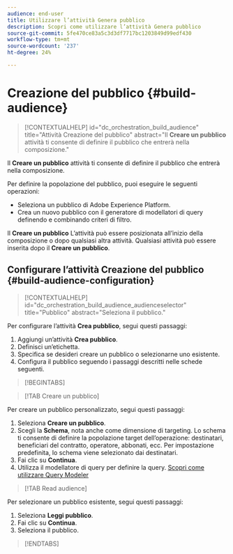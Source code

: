 ```yaml
---
audience: end-user
title: Utilizzare l’attività Genera pubblico
description: Scopri come utilizzare l’attività Genera pubblico
source-git-commit: 5fe470ce83a5c3d3df7717bc1203849d99edf430
workflow-type: tm+mt
source-wordcount: '237'
ht-degree: 24%

---
```



# Creazione del pubblico {#build-audience}

>[!CONTEXTUALHELP]
>id="dc_orchestration_build_audience"
>title="Attività Creazione del pubblico"
>abstract="Il **Creare un pubblico** attività ti consente di definire il pubblico che entrerà nella composizione."

Il **Creare un pubblico** attività ti consente di definire il pubblico che entrerà nella composizione.

Per definire la popolazione del pubblico, puoi eseguire le seguenti operazioni:

<!--* Select an existing audience, created as a list in the client console.-->
* Seleziona un pubblico di Adobe Experience Platform.
* Crea un nuovo pubblico con il generatore di modellatori di query definendo e combinando criteri di filtro.

Il **Creare un pubblico** L’attività può essere posizionata all’inizio della composizione o dopo qualsiasi altra attività. Qualsiasi attività può essere inserita dopo il **Creare un pubblico**.

## Configurare l’attività Creazione del pubblico {#build-audience-configuration}

>[!CONTEXTUALHELP]
>id="dc_orchestration_build_audience_audienceselector"
>title="Pubblico"
>abstract="Seleziona il pubblico."

Per configurare l’attività **Crea pubblico**, segui questi passaggi:

1. Aggiungi un’attività **Crea pubblico**.
1. Definisci un’etichetta.
1. Specifica se desideri creare un pubblico o selezionarne uno esistente.
1. Configura il pubblico seguendo i passaggi descritti nelle schede seguenti.

>[!BEGINTABS]

>[!TAB Creare un pubblico]

Per creare un pubblico personalizzato, segui questi passaggi:

1. Seleziona **Creare un pubblico**.
1. Scegli la **Schema**, nota anche come dimensione di targeting. Lo schema ti consente di definire la popolazione target dell’operazione: destinatari, beneficiari del contratto, operatore, abbonati, ecc. Per impostazione predefinita, lo schema viene selezionato dai destinatari.
1. Fai clic su **Continua**.
1. Utilizza il modellatore di query per definire la query. [Scopri come utilizzare Query Modeler](../../query/query-modeler-overview.md)

>[!TAB Read audience]

Per selezionare un pubblico esistente, segui questi passaggi:

1. Seleziona **Leggi pubblico**.
1. Fai clic su **Continua**.
1. Seleziona il pubblico.

>[!ENDTABS]

<!--
## Examples{#build-audience-examples}

Here is an example of a workflow with two **Build audience** activities. The first one targets the poker players audience, followed by an email delivery. The second one targets the VIP clients audience, followed by an SMS delivery.

![](../assets/workflow-audience-example.png)
-->

